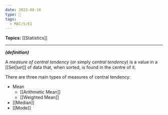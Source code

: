 ```yaml
---
date: 2023-08-16
type: 🧠
tags:
  - MAC/5/E1
---
```


**Topics:** [[Statistics]]

---

_**(definition)**_

A _measure of central tendency_ (or simply _central tendency_) is a value in a [[Set|set]] of data that, when sorted, is found in the centre of it.

There are three main types of measures of central tendency:

- Mean
	- [[Arithmetic Mean]]
	- [[Weighted Mean]]
- [[Median]]
- [[Mode]]
